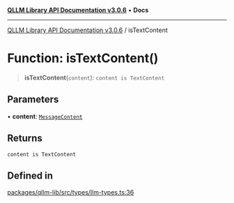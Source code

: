 [**QLLM Library API Documentation v3.0.6**](../README.md) • **Docs**

---

[QLLM Library API Documentation v3.0.6](../globals.md) / isTextContent

# Function: isTextContent()

> **isTextContent**(`content`): `content is TextContent`

## Parameters

• **content**: [`MessageContent`](../type-aliases/MessageContent.md)

## Returns

`content is TextContent`

## Defined in

[packages/qllm-lib/src/types/llm-types.ts:36](https://github.com/quantalogic/qllm/blob/b15a3aa4af263bce36ea091a0f29bf1255b95497/packages/qllm-lib/src/types/llm-types.ts#L36)
